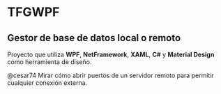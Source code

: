 # TFGWPF

## Gestor de base de datos local o remoto

Proyecto que utiliza **WPF**, **NetFramework**, **XAML**, **C#** y **Material Design** como herramienta de diseño.

@cesar74 Mirar cómo abrir puertos de un servidor remoto para permitir cualquier conexión externa.
